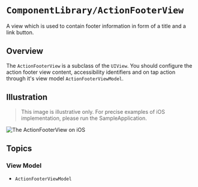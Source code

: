 # ``ComponentLibrary/ActionFooterView``

A view which is used to contain footer information in form of a title and a link button.

## Overview

The `ActionFooterView` is a subclass of the `UIView`. You should configure the action footer view content, accessibility identifiers and on tap action through it's view model ``ActionFooterViewModel``. 

## Illustration

> This image is illustrative only. For precise examples of iOS implementation, please run the SampleApplication.

![The ActionFooterView on iOS](ActionFooterView)

## Topics

### View Model

- ``ActionFooterViewModel``
